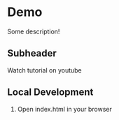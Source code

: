 # Demo

Some description!

## Subheader

Watch tutorial on youtube

## Local Development

1. Open index.html in your browser
